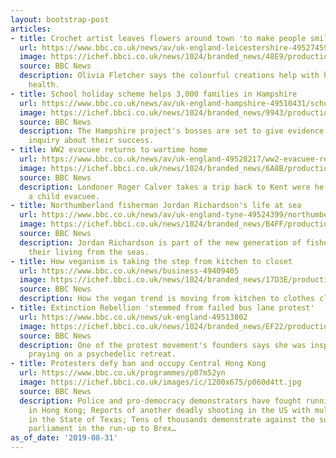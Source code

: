 ```yaml
---
layout: bootstrap-post
articles:
- title: Crochet artist leaves flowers around town 'to make people smile'
  url: https://www.bbc.co.uk/news/av/uk-england-leicestershire-49527459/crochet-artist-leaves-flowers-around-town-to-make-people-smile
  image: https://ichef.bbci.co.uk/news/1024/branded_news/48E9/production/_108556681_p07m1g4g.jpg
  source: BBC News
  description: Olivia Fletcher says the colourful creations help with her own mental
    health.
- title: School holiday scheme helps 3,000 families in Hampshire
  url: https://www.bbc.co.uk/news/av/uk-england-hampshire-49510431/school-holiday-scheme-helps-3000-families-in-hampshire
  image: https://ichef.bbci.co.uk/news/1024/branded_news/9943/production/_108553293_p07lyhd6.jpg
  source: BBC News
  description: The Hampshire project's bosses are set to give evidence to a government
    inquiry about their success.
- title: WW2 evacuee returns to wartime home
  url: https://www.bbc.co.uk/news/av/uk-england-49528217/ww2-evacuee-returns-to-wartime-home
  image: https://ichef.bbci.co.uk/news/1024/branded_news/6A8B/production/_108557272_p07m1l96.jpg
  source: BBC News
  description: Londoner Roger Calver takes a trip back to Kent were he was sent as
    a child evacuee.
- title: Northumberland fisherman Jordan Richardson's life at sea
  url: https://www.bbc.co.uk/news/av/uk-england-tyne-49524399/northumberland-fisherman-jordan-richardson-s-life-at-sea
  image: https://ichef.bbci.co.uk/news/1024/branded_news/B4FF/production/_108553364_p07m0rmm.jpg
  source: BBC News
  description: Jordan Richardson is part of the new generation of fishermen making
    their living from the seas.
- title: How veganism is taking the step from kitchen to closet
  url: https://www.bbc.co.uk/news/business-49409405
  image: https://ichef.bbci.co.uk/news/1024/branded_news/17D3E/production/_108389579_vegan_1460_black_landscape_.jpg
  source: BBC News
  description: How the vegan trend is moving from kitchen to clothes closet.
- title: Extinction Rebellion 'stemmed from failed bus lane protest'
  url: https://www.bbc.co.uk/news/uk-england-49513802
  image: https://ichef.bbci.co.uk/news/1024/branded_news/EF22/production/_107881216_hi055312813.jpg
  source: BBC News
  description: One of the protest movement's founders says she was inspired after
    praying on a psychedelic retreat.
- title: Protesters defy ban and occupy Central Hong Kong
  url: https://www.bbc.co.uk/programmes/p07m52yn
  image: https://ichef.bbci.co.uk/images/ic/1200x675/p060d4tt.jpg
  source: BBC News
  description: Police and pro-democracy demonstrators have fought running battles
    in Hong Kong; Reports of another deadly shooting in the US with multiple victims
    in the State of Texas; Tens of thousands demonstrate against the suspension of
    parliament in the run-up to Brex…
as_of_date: '2019-08-31'
---
```


